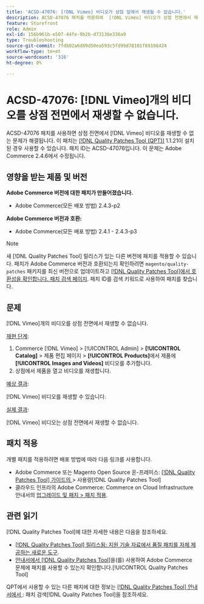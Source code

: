 ```yaml
---
title: 'ACSD-47076: [!DNL Vimeo] 비디오가 상점 앞에서 재생될 수 없습니다.'
description: ACSD-47076 패치를 적용하여  [!DNL Vimeo] 비디오가 상점 전면에서 재생될 수 없는 Adobe Commerce 문제를 해결합니다.
feature: Storefront
role: Admin
exl-id: 156b961b-e507-44fe-9b26-d73136e336a9
type: Troubleshooting
source-git-commit: 7fdb02a6d89d50ea593c5fd99d78101f89198424
workflow-type: tm+mt
source-wordcount: '316'
ht-degree: 0%

---
```


# ACSD-47076: [!DNL Vimeo]개의 비디오를 상점 전면에서 재생할 수 없습니다.

ACSD-47076 패치를 사용하면 상점 전면에서 [!DNL Vimeo] 비디오를 재생할 수 없는 문제가 해결됩니다. 이 패치는 [[!DNL Quality Patches Tool (QPT)]](https://experienceleague.adobe.com/en/docs/commerce-operations/tools/quality-patches-tool/quality-patches-tool-to-self-serve-quality-patches) 1.1.21이 설치된 경우 사용할 수 있습니다. 패치 ID는 ACSD-47076입니다. 이 문제는 Adobe Commerce 2.4.6에서 수정됩니다.

## 영향을 받는 제품 및 버전

**Adobe Commerce 버전에 대한 패치가 만들어졌습니다.**

* Adobe Commerce(모든 배포 방법) 2.4.3-p2

**Adobe Commerce 버전과 호환:**

* Adobe Commerce(모든 배포 방법) 2.4.1 - 2.4.3-p3

>[!NOTE]
>
>새 [!DNL Quality Patches Tool] 릴리스가 있는 다른 버전에 패치를 적용할 수 있습니다. 패치가 Adobe Commerce 버전과 호환되는지 확인하려면 `magento/quality-patches` 패키지를 최신 버전으로 업데이트하고 [[!DNL Quality Patches Tool]에서 호환성을 확인합니다. 패치 검색 페이지](https://experienceleague.adobe.com/tools/commerce-quality-patches/index.html). 패치 ID를 검색 키워드로 사용하여 패치를 찾습니다.

## 문제

[!DNL Vimeo]개의 비디오를 상점 전면에서 재생할 수 없습니다.

<u>재현 단계</u>:

1. Commerce [!DNL Vimeo] > [!UICONTROL Admin] > **[!UICONTROL Catalog]** > 제품 편집 페이지 > **[!UICONTROL Products]**&#x200B;에서 제품에 **[!UICONTROL Images and Videos]** 비디오를 추가합니다.
1. 상점에서 제품을 열고 비디오를 재생합니다.

<u>예상 결과</u>:

[!DNL Vimeo] 비디오를 재생할 수 있습니다.

<u>실제 결과</u>:

[!DNL Vimeo] 비디오는 상점 전면에서 재생할 수 없습니다.

## 패치 적용

개별 패치를 적용하려면 배포 방법에 따라 다음 링크를 사용합니다.

* Adobe Commerce 또는 Magento Open Source 온-프레미스: [[!DNL Quality Patches Tool]  가이드의 ](/help/tools/quality-patches-tool/usage.md)> 사용량[!DNL Quality Patches Tool]
* 클라우드 인프라의 Adobe Commerce: Commerce on Cloud Infrastructure 안내서의 [업그레이드 및 패치 > 패치 적용](https://experienceleague.adobe.com/docs/commerce-cloud-service/user-guide/develop/upgrade/apply-patches.html).

## 관련 읽기

[!DNL Quality Patches Tool]에 대한 자세한 내용은 다음을 참조하세요.

* [[!DNL Quality Patches Tool] 릴리스됨: 지원 기술 자료에서 품질 패치를 자체 제공하는 새로운 도구](https://experienceleague.adobe.com/en/docs/commerce-operations/tools/quality-patches-tool/quality-patches-tool-to-self-serve-quality-patches).
* [ 안내서에서  [!DNL Quality Patches Tool]](/help/tools/quality-patches-tool/patches-available-in-qpt/check-patch-for-magento-issue-with-magento-quality-patches.md)을(를) 사용하여 Adobe Commerce 문제에 패치를 사용할 수 있는지 확인합니다.[!UICONTROL Quality Patches Tool]


QPT에서 사용할 수 있는 다른 패치에 대한 정보는 [[!DNL Quality Patches Tool] 안내서에서 ](https://experienceleague.adobe.com/tools/commerce-quality-patches/index.html): 패치 검색[!DNL Quality Patches Tool]을 참조하세요.
